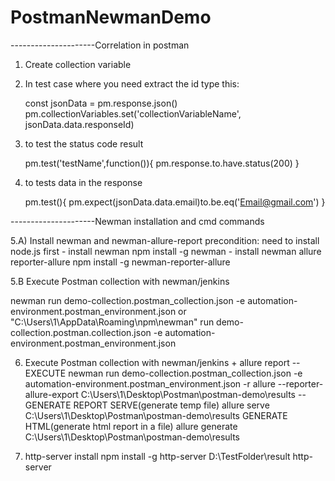# PostmanNewmanDemo

---------------------Correlation in postman

1. Create collection variable
2. In test case where you need extract the id type this:

	const jsonData = pm.response.json()
	pm.collectionVariables.set('collectionVariableName', jsonData.data.responseId)

3. to test the status code result

	pm.test('testName',function()){
		pm.response.to.have.status(200)
	}

4. to tests data in the response

	pm.test(){
		pm.expect(jsonData.data.email)to.be.eq('Email@gmail.com')
	}
	
---------------------Newman installation and cmd commands	

5.A) Install newman and newman-allure-report
	precondition: need to install node.js first
	- install newman
		npm install -g newman
	- install newman allure reporter-allure
		npm install -g newman-reporter-allure

5.B Execute Postman collection with newman/jenkins

newman run demo-collection.postman_collection.json -e automation-environment.postman_environment.json
or
"C:\Users\1\AppData\Roaming\npm\newman" run demo-collection.postman.collection.json -e automation-environment.postman_environment.json

6. Execute Postman collection with newman/jenkins + allure report
--EXECUTE
newman run demo-collection.postman_collection.json -e automation-environment.postman_environment.json -r allure --reporter-allure-export C:\Users\1\Desktop\Postman\postman-demo\results
--GENERATE REPORT
	SERVE(generate temp file)
allure serve C:\Users\1\Desktop\Postman\postman-demo\results
	GENERATE HTML(generate html report in a file)
allure generate C:\Users\1\Desktop\Postman\postman-demo\results

7. http-server install
npm install -g http-server
D:\TestFolder\result http-server
